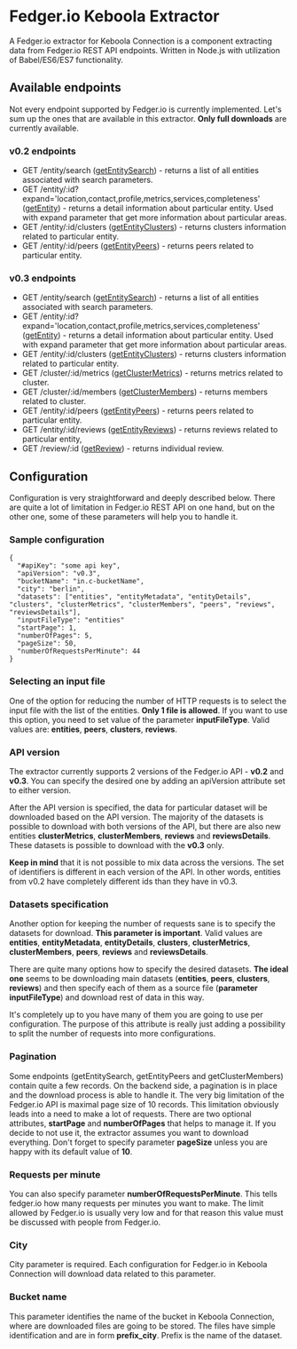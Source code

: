 # Fedger.io Keboola Extractor

A Fedger.io extractor for Keboola Connection is a component extracting data from Fedger.io REST API endpoints. Written in Node.js with utilization of Babel/ES6/ES7 functionality.

## Available endpoints

Not every endpoint supported by Fedger.io is currently implemented. Let's sum up the ones that are available in this extractor. **Only full downloads** are currently available.

### v0.2 endpoints

* GET /entity/search ([getEntitySearch](https://chef.fedger.io/v0.2/docs/#!/entity/get_entity_search)) - returns a list of all entities associated with search parameters.  
* GET /entity/:id?expand='location,contact,profile,metrics,services,completeness' ([getEntity](https://chef.fedger.io/v0.2/docs/#!/entity/get_entity_id)) - returns a detail information about particular entity. Used with expand parameter that get more information about particular areas.
* GET /entity/:id/clusters ([getEntityClusters](https://chef.fedger.io/v0.2/docs/#!/entity/get_entity_id_clusters)) - returns clusters information related to particular entity.
* GET /entity/:id/peers ([getEntityPeers](https://chef.fedger.io/v0.2/docs/#!/entity/get_entity_id_peers)) - returns peers related to particular entity.

### v0.3 endpoints

* GET /entity/search ([getEntitySearch](https://chef.fedger.io/v0.3/docs/#!/entity/get_entity_search)) - returns a list of all entities associated with search parameters.  
* GET /entity/:id?expand='location,contact,profile,metrics,services,completeness' ([getEntity](https://chef.fedger.io/v0.3/docs/#!/entity/get_entity_id)) - returns a detail information about particular entity. Used with expand parameter that get more information about particular areas.
* GET /entity/:id/clusters ([getEntityClusters](https://chef.fedger.io/v0.3/docs/#!/entity/get_entity_id_clusters)) - returns clusters information related to particular entity.
* GET /cluster/:id/metrics ([getClusterMetrics](https://chef.fedger.io/v0.3/docs/#!/cluster/get_cluster_id_metrics)) - returns metrics related to cluster.
* GET /cluster/:id/members ([getClusterMembers](https://chef.fedger.io/v0.3/docs/#!/cluster/get_cluster_id_members)) - returns members related to cluster.
* GET /entity/:id/peers ([getEntityPeers](https://chef.fedger.io/v0.3/docs/#!/entity/get_entity_id_peers)) - returns peers related to particular entity.
* GET /entity/:id/reviews ([getEntityReviews](https://chef.fedger.io/v0.3/docs/#!/entity/get_entity_id_reviews)) - returns reviews related to particular entity,
* GET /review/:id ([getReview](https://chef.fedger.io/v0.3/docs/#!/review/get_review_id)) - returns individual review.

## Configuration

Configuration is very straightforward and deeply described below. There are quite a lot of limitation in Fedger.io REST API on one hand, but on the other one, some of these parameters will help you to handle it.

### Sample configuration

    {
      "#apiKey": "some api key",
      "apiVersion": "v0.3",
      "bucketName": "in.c-bucketName",
      "city": "berlin",
      "datasets": ["entities", "entityMetadata", "entityDetails", "clusters", "clusterMetrics", "clusterMembers", "peers", "reviews", "reviewsDetails"],
      "inputFileType": "entities"
      "startPage": 1,
      "numberOfPages": 5,
      "pageSize": 50,
      "numberOfRequestsPerMinute": 44
    }

### Selecting an input file

One of the option for reducing the number of HTTP requests is to select the input file with the list of the entities. **Only 1 file is allowed**. If you want to use this option, you need to set value of the parameter **inputFileType**. Valid values are: **entities**, **peers**, **clusters**, **reviews**.

### API version

The extractor currently supports 2 versions of the Fedger.io API - **v0.2** and **v0.3**. You can specify the desired one by adding an apiVersion attribute set to either version.

After the API version is specified, the data for particular dataset will be downloaded based on the API version. The majority of the datasets is possible to download with both versions of the API, but there are also new entities **clusterMetrics**, **clusterMembers**, **reviews** and **reviewsDetails**. These datasets is possible to download with the **v0.3** only.

**Keep in mind** that it is not possible to mix data across the versions. The set of identifiers is different in each version of the API. In other words, entities from v0.2 have completely different ids than they have in v0.3.

### Datasets specification

Another option for keeping the number of requests sane is to specify the datasets for download. **This parameter is important**. Valid values are **entities**, **entityMetadata**, **entityDetails**, **clusters**, **clusterMetrics**, **clusterMembers**, **peers**, **reviews** and **reviewsDetails**.

There are quite many options how to specify the desired datasets. **The ideal one** seems to be downloading main datasets (**entities**, **peers**, **clusters**, **reviews**) and then specify each of them as a source file (**parameter inputFileType**) and download rest of data in this way.

It's completely up to you have many of them you are going to use per configuration. The purpose of this attribute is really just adding a possibility to split the number of requests into more configurations.

### Pagination

Some endpoints (getEntitySearch, getEntityPeers and getClusterMembers) contain quite a few records. On the backend side, a pagination is in place and the download process is able to handle it. The very big limitation of the Fedger.io API is maximal page size of 10 records. This limitation obviously leads into a need to make a lot of requests. There are two optional attributes, **startPage** and **numberOfPages** that helps to manage it. If you decide to not use it, the extractor assumes you want to download everything. Don't forget to specify parameter **pageSize** unless you are happy with its default value of **10**. 

### Requests per minute

You can also specify parameter **numberOfRequestsPerMinute**. This tells fedger.io how many requests per minutes you want to make. The limit allowed by Fedger.io is usually very low and for that reason this value must be discussed with people from Fedger.io.


### City

City parameter is required. Each configuration for Fedger.io in Keboola Connection will download data related to this parameter.

### Bucket name

This parameter identifies the name of the bucket in Keboola Connection, where are downloaded files are going to be stored. The files have simple identification and are in form **prefix_city**. Prefix is the name of the dataset.
